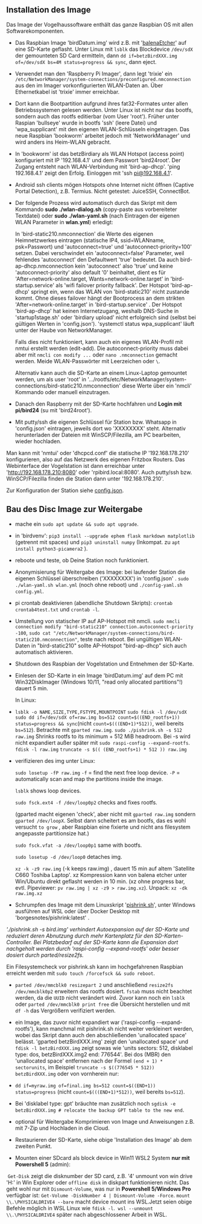 <!--keywords[balenaEtcher,card_image_build,Flashen,Installation,pishrink,Raspbian_Image,WLAN-Konfig,WSL2]-->

## Installation des Image

Das Image der Vogelhaussoftware enthält das ganze Raspbian OS mit allen Softwarekomponenten. 
- Das Raspbian Image 'birdDatum.img' wird z.B. mit '[balenaEtcher](https://etcher.balena.io/)' auf eine SD-Karte geflasht. Unter Linux mit `lsblk` das Blockdevice `/dev/sdX` der gemounteten SD Card ermitteln, dann `dd if=betzBirdXXX.img of=/dev/sdX bs=4M status=progress && sync`, dann eject.

- Verwendet man den 'Raspberry Pi Imager', dann legt 'trixie' ein `/etc/NetworkManager/system-connections/preconfigured.nmconnection` aus den im Imager vorkonfigurierten WLAN-Daten an. Über Ethernetkabel ist 'trixie' immer erreichbar.

- Dort kann die Bootpartition aufgrund ihres fat32-Formates unter allen Betriebssystemen gelesen werden. Unter Linux ist  nicht nur das bootfs, sondern auch das rootfs editierbar (vom User 'root'). Früher unter Raspian 'bullseye' wurde in bootfs 'ssh' (leere Datei) und 'wpa_supplicant' mit den eigenen WLAN-Schlüsseln eingetragen. Das neue Raspbian 'bookworm' arbeitet jedoch mit 'NetworkManager' und wird anders ins Heim-WLAN gebracht.

- In 'bookworm' ist das betzBirdiary als WLAN Hotspot (access point) konfiguriert mit IP '192.168.4.1' und dem Passwort 'bird24root'. Der Zugang entsteht nach WLAN-Verbindung mit 'bird-ap-dhcp'. 'ping 192.168.4.1' zeigt den Erfolg. Einloggen mit 'ssh pi@192.168.4.1'.

- Android ssh clients mögen Hotspots ohne Internet nicht öffnen (Captive Portal Detection), z.B. Termius. Nicht getestet: JuiceSSH, ConnectBot.

- Der folgende Prozess wird automatisch durch das Skript mit dem Kommando **sudo ./wlan-dialog.sh** (copy-paste aus vorbereiteter Textdatei) oder **sudo ./wlan-yaml.sh** (nach Eintragen der eigenen WLAN Parameter in **wlan.yml**) erledigt:

  In 'bird-static210.nmconnection' die Werte des eigenen Heimnetzwerkes eintragen (statische IP4, ssid=WLANname, psk=Passwort) und 'autoconnect=true'  und 'autoconnect-priority=100' setzen. Dabei verschwindet ein 'autoconnect=false' Parameter, weil fehlendes 'autoconnect' den Defaultwert 'true' bedeutet. Da auch bird-ap-dhcp.nmconnection kein 'autoconnect' also 'true' und keine 'autoconnect-priority' also default '0' beinhaltet, dient es für 'After=network-online.target, Wants=network-online.target' in 'bird-startup.service' als 'wifi failover priority fallback'. Der Hotspot 'bird-ap-dhcp' springt ein, wenn das WLAN von 'bird-static210' nicht zustande kommt. Ohne dieses failover hängt der Bootprocess an dem strikten 'After=network-online.target' in 'bird-startup.service' . Der Hotspot 'bird-ap-dhcp' hat keinen Internetzugang, weshalb DNS-Suche in 'startup1stage.sh' oder 'birdiary upload' nicht erfolgreich sind (selbst bei gültigen Werten in 'config.json'). 'systemctl status wpa_supplicant' läuft unter der Haube von NetworkManager.

  Falls dies nicht funktioniert, kann auch ein eigenes WLAN-Profil mit nmtui erstellt werden (edit-add). Die autoconnect-priority muss dabei aber mit `nmcli con modify ...` oder `nano .nmconnection` gemacht werden. Meide WLAN-Passwörter mit Leerzeichen oder `\`.

  Alternativ kann auch die SD-Karte an einem Linux-Laptop gemountet werden, um als user 'root' in '.../rootfs/etc/NetworkManager/system-connections/bird-static210.nmconnection' diese Werte über ein 'nmcli' Kommando oder manuell einzutragen.

- Danach den Raspberry mit der SD-Karte hochfahren und **Login mit pi/bird24** (su mit 'bird24root').

-  Mit putty/ssh die eigenen Schlüssel für Station bzw. Whatsapp in 'config.json' eintragen, jeweils dort wo 'XXXXXXXX' steht. Alternativ herunterladen der Dateien mit WinSCP/Filezilla, am PC bearbeiten, wieder hochladen.

Man kann mit 'nmtui' oder 'dhcpcd.conf' die statische IP '192.168.178.210' konfigurieren, also auf das Netzwerk des eigenen Fritzbox Routers. Das Webinterface der Vogelstation ist dann erreichbar unter 'http://192.168.178.210:8080' oder 'rpibird.local:8080'. Auch putty/ssh bzw. WinSCP/Filezilla finden die Station dann unter '192.168.178.210'.

Zur Konfiguration der Station siehe [config.json](../../configjson.md).

## Bau des Disc Image zur Weitergabe

- mache ein `sudo apt update && sudo apt upgrade`.

- in 'birdvenv': `pip3 install --upgrade ephem flask markdown matplotlib` (getrennt mit spaces) und `pip3 uninstall numpy` (Inkompat. zu `apt install python3-picamera2` ).

- reboote und teste, ob Deine Station noch funktioniert.

- Anonymisierung für Weitergabe des Image: bei laufender Station die eigenen Schlüssel überschreiben ('XXXXXXXX') in 'config.json' .
  `sudo ./wlan-yaml.sh wlan.yml` (noch ohne reboot) und `./config-yaml.sh config.yml`.

- pi crontab deaktivieren (abendliche Shutdown Skripts): `crontab crontab4test.txt` und `crontab -l`.

- Umstellung von statischer IP auf AP-Hotspot mit nmcli.
  `sudo nmcli connection modify "bird-static210" connection.autoconnect-priority -100`,
  `sudo cat "/etc/NetworkManager/system-connections/bird-static210.nmconnection"`,
  teste nach reboot.
  Bei ungültigen WLAN-Daten in "bird-static210" sollte AP-Hotspot "bird-ap-dhcp" sich auch automatisch aktivieren.

- Shutdown des Raspbian der Vogelstation und Entnehmen der SD-Karte.

- Einlesen der SD-Karte in ein Image 'birdDatum.img' auf dem PC mit Win32DiskImager (Windows 10/11, "read only allocated partitions"!) dauert 5 min. 

  In Linux:

- `lsblk -o NAME,SIZE,TYPE,FSTYPE,MOUNTPOINT`
`sudo fdisk -l /dev/sdX`
`sudo dd if=/dev/sdX of=raw.img bs=512 count=$((END_rootfs+1)) status=progress
&& sync`(nicht `count=$(((END+1)*512))`, weil bereits `bs=512`). Betrachte mit `gparted raw.img`.
`sudo ./pishrink.sh -s 512 raw.img` Shrinks rootfs to its minimum + 512 MiB headroom. Bei -s wird nicht expandiert außer später mit `sudo raspi-config --expand-rootfs`.
`fdisk -l raw.img`
`truncate -s $(( (END_rootfs+1) * 512 )) raw.img`

- verifizieren des img unter Linux:

  `sudo losetup -fP raw.img` 	`-f` = find the next free loop device. `-P` = automatically scan and map the partitions inside the image.

  `lsblk` shows loop devices.

  `sudo fsck.ext4 -f /dev/loop0p2` checks and fixes rootfs. 

  (gparted macht eigenen 'check', aber nicht mit `gparted raw.img` sondern `gparted /dev/loopX`. Selbst dann scheitert es am bootfs, das es wohl versucht `to grow` , aber Raspbian eine fixierte und nicht ans filesystem angepasste partitionsize hat.)

  `sudo fsck.vfat -a /dev/loop0p1` same with bootfs.

  `sudo losetup -d /dev/loop0` detaches img.

  `xz -k -z9 raw.img` (-k keeps raw.img) , dauert 15 min auf altem 'Satellite C660 Toshiba Laptop'. xz Kompression kann von balena etcher unter Win/Ubuntu direkt geflasht werden in 10 min. (xz ohne progress bar, evtl. Pipeviewer: `pv raw.img | xz -z9 > raw.img.xz`). Unpack: `xz -dk raw.img.xz`

- Schrumpfen des Image mit dem Linuxskript '[pishrink.sh](pishrink.md)', unter Windows ausführen auf WSL oder über Docker Desktop mit 'borgesnotes/pishrink:latest' . 

*'./pishrink.sh -s bird.img' verhindert Autoexpansion auf der SD-Karte und reduziert deren Abnutzung durch mehr Kartenplatz für den SD-Karten-Controller. Bei Platzbedarf auf der SD-Karte kann die Expansion dort nachgeholt werden durch 'raspi-config --expand-rootfs' oder besser dosiert durch parted/resize2fs.*

Ein Filesystemcheck vor pishrink.sh kann im hochgefahrenen Raspbian erreicht werden mit `sudo touch /forcefsck && sudo reboot`.

- `parted /dev/mmcblk0 resizepart 2` und anschließend `resize2fs /dev/mmcblk0p2` erweitern das rootfs dosiert. `fstab` muss nicht beachtet werden, da die `UUID` nicht verändert wird. Zuvor kann noch ein `lsblk` oder `parted /dev/mmcblk0 print free` die Übersicht herstellen und mit `df -h` das Vergrößern verifiziert werden.

- ein Image, das zuvor nicht expandiert war ('raspi-config --expand-rootfs'), kann manchmal mit pishrink.sh nicht weiter verkleinert werden, wobei das Skript dann auch den abschließenden 'unallocated space' belässt. 'gparted betzBirdXXX.img' zeigt den 'unallocated space' und `fdisk -l betzBirdXXX.img` zeigt sowas wie 'units sectors: 512, disklabel type: dos, betzBirdXXX.img2 end: 776544'. Bei dos (MBR) den 'unallocated space' entfernen nach der Formel `(end + 1) * sectorunits`, im Beispiel `truncate -s $((776545 * 512)) betzBirdXXX.img` oder von vornherein nur:

- `dd if=myraw.img of=final.img bs=512 count=$((END+1)) status=progress` (nicht `count=$(((END+1)*512))`, weil bereits `bs=512`).

- Bei 'disklabel type: gpt' bräuchte man zusätzlich noch `sgdisk -e betzBirdXXX.img # relocate the backup GPT table to the new end`.

- optional für Weitergabe Komprimieren von Image und Anweisungen z.B. mit 7-Zip und Hochladen in die Cloud.

- Restaurieren der SD-Karte, siehe obige 'Installation des Image' ab dem zweiten Punkt.

- Mounten einer SDcard als block device in Win11 WSL2 System **nur mit Powershell 5** (admin):

​	`Get-Disk` zeigt die disknumber der SD card, z.B. '4'
 	unmount von win drive 'H:' in Win Explorer oder `offline disk` in diskpart funktionieren nicht. Das geht wohl nur mit `Dismount-Volume`, was nur in 	**Powershell 5/Windows Pro**  verfügbar ist: `Get-Volume -DiskNumber 4 | Dismount-Volume -Force`.
  	`mount \\.\PHYSICALDRIVE4 --bare` macht device mount ins WSL.
​	Jetzt seien obige Befehle möglich in WSL Linux wie `fdisk -l`.
​	`wsl --unmount \\.\PHYSICALDRIVE4` später nach abgeschlossener Arbeit in WSL.

